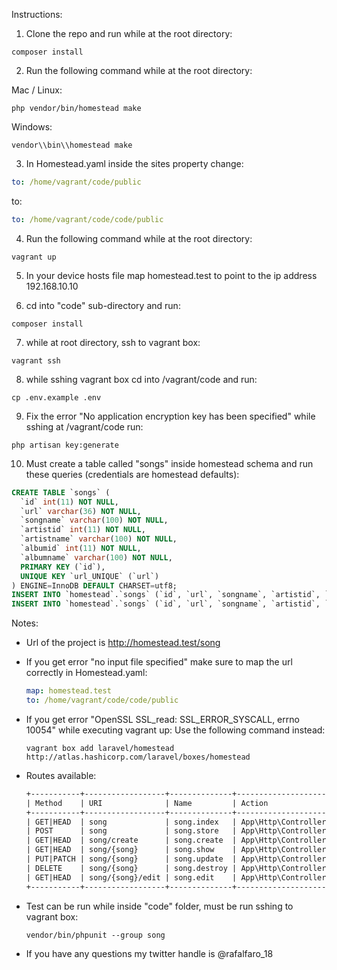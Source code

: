 Instructions:

1. Clone the repo and run while at the root directory:

```shell
composer install
```

2. Run the following command while at the root directory:

Mac / Linux:

```shell
php vendor/bin/homestead make
```

Windows:

```shell
vendor\\bin\\homestead make
```

3. In Homestead.yaml inside the sites property change:

```yaml
to: /home/vagrant/code/public
```

to:

```yaml
to: /home/vagrant/code/code/public
```


4. Run the following command while at the root directory:

```shell
vagrant up
```

5. In your device hosts file map homestead.test to point to the ip address 192.168.10.10

6. cd into "code" sub-directory and run:

```shell
composer install
```

7. while at root directory, ssh to vagrant box:

```shell
vagrant ssh
```

8. while sshing vagrant box cd into /vagrant/code and run:

```shell
cp .env.example .env
```

9. Fix the error "No application encryption key has been specified" while sshing at /vagrant/code run:

```shell
php artisan key:generate
```

10. Must create a table called "songs" inside homestead schema and run these queries (credentials are homestead defaults):

```sql
CREATE TABLE `songs` (
  `id` int(11) NOT NULL,
  `url` varchar(36) NOT NULL,
  `songname` varchar(100) NOT NULL,
  `artistid` int(11) NOT NULL,
  `artistname` varchar(100) NOT NULL,
  `albumid` int(11) NOT NULL,
  `albumname` varchar(100) NOT NULL,
  PRIMARY KEY (`id`),
  UNIQUE KEY `url_UNIQUE` (`url`)
) ENGINE=InnoDB DEFAULT CHARSET=utf8;
INSERT INTO `homestead`.`songs` (`id`, `url`, `songname`, `artistid`, `artistname`, `albumid`, `albumname`) VALUES ('25479197', 'spotify:album:3qfz9wig4gcrb4bimw9ov7', 'johnny b. goode', '45', 'chuck berry', '235469', 'roll over beethoven');
INSERT INTO `homestead`.`songs` (`id`, `url`, `songname`, `artistid`, `artistname`, `albumid`, `albumname`) VALUES ('8815585', 'spotify:track:7linrtr5px7i3r96mducjw', 'moonlight sonata', '1833', 'beethoven', '5619520', 'beethoven piano sonatas');
```

Notes:

- Url of the project is <http://homestead.test/song>

- If you get error "no input file specified" make sure to map the url correctly in Homestead.yaml:

  ```yaml
  map: homestead.test
  to: /home/vagrant/code/code/public
  ```

- If you get error "OpenSSL SSL_read: SSL_ERROR_SYSCALL, errno 10054" while executing vagrant up: Use the following command instead:

  ```shell
  vagrant box add laravel/homestead http://atlas.hashicorp.com/laravel/boxes/homestead
  ```

- Routes available:

  ```txt
  +-----------+------------------+--------------+---------------------------------------------+--------------+
  | Method    | URI              | Name         | Action                                      | Middleware   |
  +-----------+------------------+--------------+---------------------------------------------+--------------+
  | GET|HEAD  | song             | song.index   | App\Http\Controllers\SongController@index   | web          |
  | POST      | song             | song.store   | App\Http\Controllers\SongController@store   | web          |
  | GET|HEAD  | song/create      | song.create  | App\Http\Controllers\SongController@create  | web          |
  | GET|HEAD  | song/{song}      | song.show    | App\Http\Controllers\SongController@show    | web          |
  | PUT|PATCH | song/{song}      | song.update  | App\Http\Controllers\SongController@update  | web          |
  | DELETE    | song/{song}      | song.destroy | App\Http\Controllers\SongController@destroy | web          |
  | GET|HEAD  | song/{song}/edit | song.edit    | App\Http\Controllers\SongController@edit    | web          |
  +-----------+------------------+--------------+---------------------------------------------+--------------+
  ```

- Test can be run while inside "code" folder, must be run sshing to vagrant box:

  ```shell
  vendor/bin/phpunit --group song
  ```

- If you have any questions my twitter handle is @rafalfaro_18

